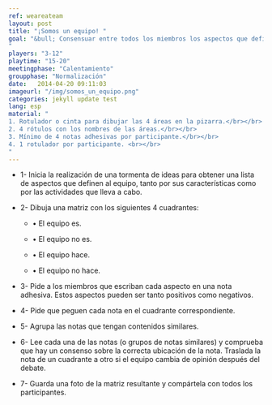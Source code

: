 ```yaml
---
ref: weareateam
layout: post
title: "¡Somos un equipo! "
goal: "&bull; Consensuar entre todos los miembros los aspectos que definen al equipo.<br></br>
"
players: "3-12"
playtime: "15-20"
meetingphase: "Calentamiento"
groupphase: "Normalización"
date:   2014-04-20 09:11:03
imageurl: "/img/somos_un_equipo.png"
categories: jekyll update test
lang: esp
material: "
1. Rotulador o cinta para dibujar las 4 áreas en la pizarra.</br></br>
2. 4 rótulos con los nombres de las áreas.</br></br>
3. Mínimo de 4 notas adhesivas por participante.</br></br>
4. 1 rotulador por participante. <br></br>
"
---
```

- 1- Inicia la realización de una tormenta de ideas para obtener una lista de aspectos que definen al equipo, tanto por sus características como por las actividades que lleva a cabo.

- 2- Dibuja una matriz con los siguientes 4 cuadrantes:

	- &bull; El equipo es.

	- &bull; El equipo no es.

	- &bull; El equipo hace.

	- &bull; El equipo no hace.

- 3- Pide a los miembros que escriban cada aspecto en una nota adhesiva. Estos aspectos pueden ser tanto positivos como negativos.

- 4- Pide que peguen cada nota en el cuadrante correspondiente.

- 5- Agrupa las notas que tengan contenidos similares.
- 6- Lee cada una de las notas (o grupos de notas similares) y comprueba que hay un consenso sobre la correcta ubicación de la nota. Traslada la nota de un cuadrante a otro si el equipo cambia de opinión después del debate.
- 7- Guarda una foto de la matriz resultante y compártela con todos los participantes.
